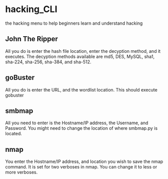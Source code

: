 # hacking_CLI
the hacking menu to help beginners learn and understand hacking 

<h2> John The Ripper </h2>
All you do is enter the hash file location, enter the decyption method, and it executes. The decyption methods available are md5, DES, MySQL, sha1, sha-224, sha-256, sha-384, and sha-512.
<h2> goBuster </h2>
All you do is enter the URL, and the wordlist location. This should execute gobuster
<h2> smbmap </h2>
All you need to enter is the Hostname/IP address, the Username, and Password. You might need to change the location of where smbmap.py is located.
<h2> nmap </h2>
You enter the Hostname/IP address, and location you wish to save the nmap command. It is set for two verboses in nmap. You can change it to less or more verboses.
